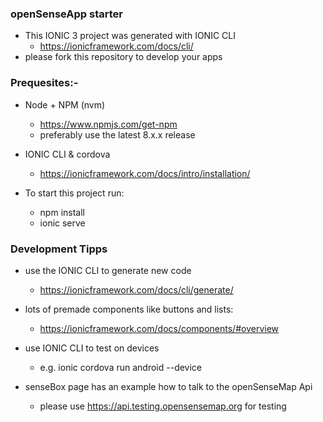 ### openSenseApp starter

- This IONIC 3 project was generated with IONIC CLI
    - https://ionicframework.com/docs/cli/
- please fork this repository to develop your apps

### Prequesites:-

- Node + NPM (nvm) 
    - https://www.npmjs.com/get-npm
    - preferably use the latest 8.x.x release 
    
- IONIC CLI & cordova
    - https://ionicframework.com/docs/intro/installation/

- To start this project run:
    - npm install
    - ionic serve

### Development Tipps

- use the IONIC CLI to generate new code
    - https://ionicframework.com/docs/cli/generate/

- lots of premade components like buttons and lists:
    - https://ionicframework.com/docs/components/#overview

- use IONIC CLI to test on devices
    - e.g. ionic cordova run android --device

- senseBox page has an example how to talk to the openSenseMap Api
    - please use https://api.testing.opensensemap.org for testing
